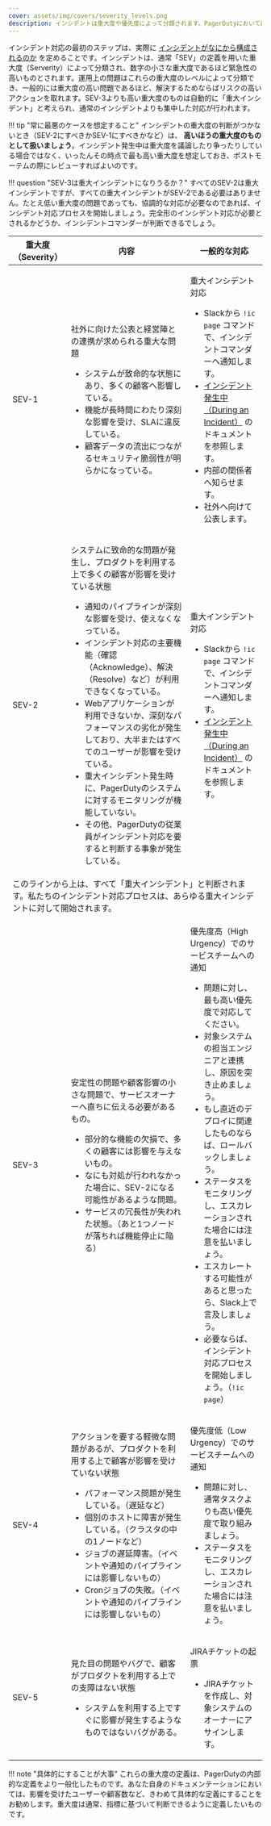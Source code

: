 ```yaml
---
cover: assets/img/covers/severity_levels.png
description: インシデントは重大度や優先度によって分類されます。PagerDutyにおいては「SEV」のレベルを用いて、小さな数字の重大度であるほど緊急性の高いものであるとみなします。運用上の問題はこれらの重大度のレベルによって分類でき、一般的には重大度の高い問題であるほど、解決するためならばリスクの高いアクションを取れます。
---
```

インシデント対応の最初のステップは、実際に [インシデントがなにから構成されるのか](../before/what_is_an_incident.md) を定めることです。インシデントは、通常「SEV」の定義を用いた重大度（Serverity）によって分類され、数字の小さな重大度であるほど緊急性の高いものとされます。運用上の問題はこれらの重大度のレベルによって分類でき、一般的には重大度の高い問題であるほど、解決するためならばリスクの高いアクションを取れます。SEV-3よりも高い重大度のものは自動的に「重大インシデント」と考えられ、通常のインシデントよりも集中した対応が行われます。

!!! tip "常に最悪のケースを想定すること"
     インシデントの重大度の判断がつかないとき（SEV-2にすべきかSEV-1にすべきかなど）は、 **高いほうの重大度のものとして扱いましょう**。インシデント発生中は重大度を議論したり争ったりしている場合ではなく、いったんその時点で最も高い重大度を想定しておき、ポストモーテムの際にレビューすればよいのです。 

!!! question "SEV-3は重大インシデントになりうるか？"
     すべてのSEV-2は重大インシデントですが、すべての重大インシデントがSEV-2である必要はありません。たとえ低い重大度の問題であっても、協調的な対応が必要なのであれば、インシデント対応プロセスを開始しましょう。完全形のインシデント対応が必要とされるかどうか、インシデントコマンダーが判断できるでしょう。

<table class="custom-table">
  <thead>
    <tr>
      <th class="sev">重大度（Severity）</th>
      <th>内容</th>
      <th>一般的な対応</th>
    </tr>
  </thead>
  <tbody>
    <tr>
      <td class="sev-1">SEV-1</td>
      <td>
        <p class="intent">社外に向けた公表と経営陣との連携が求められる重大な問題</p>
        <ul>
          <li>システムが致命的な状態にあり、多くの顧客へ影響している。</li>
          <li>機能が長時間にわたり深刻な影響を受け、SLAに違反している。</li>
          <li>顧客データの流出につながるセキュリティ脆弱性が明らかになっている。</li>
        </ul>
      </td>
      <td>
        <p class="response">重大インシデント対応</p>
        <ul>
          <li>Slackから <code>!ic page</code> コマンドで、インシデントコマンダーへ通知します。</li>
          <li><a href="/during/during_an_incident">インシデント発生中（During an Incident）</a> のドキュメントを参照します。</li>
          <li>内部の関係者へ知らせます。</li>
          <li>社外へ向けて公表します。</li>
        </ul>
      </td>
    </tr>
    <tr>
      <td class="sev-2">SEV-2</td>
      <td>
        <p class="intent">システムに致命的な問題が発生し、プロダクトを利用する上で多くの顧客が影響を受けている状態</p>
        <ul>
          <li>通知のパイプラインが深刻な影響を受け、使えなくなっている。</li>
          <li>インシデント対応の主要機能（確認（Acknowledge）、解決（Resolve）など）が利用できなくなっている。</li>
          <li>Webアプリケーションが利用できないか、深刻なパフォーマンスの劣化が発生しており、大半またはすべてのユーザーが影響を受けている。</li>
          <li>重大インシデント発生時に、PagerDutyのシステムに対するモニタリングが機能していない。</li>
          <li>その他、PagerDutyの従業員がインシデント対応を要すると判断する事象が発生している。</li>
        </ul>
      </td>
      <td>
        <p class="response">重大インシデント対応</p>
        <ul>
          <li>Slackから <code>!ic page</code> コマンドで、インシデントコマンダーへ通知します。</li>
          <li><a href="/during/during_an_incident">インシデント発生中（During an Incident）</a> のドキュメントを参照します。</li>
        </ul>
    </tr>
    <tr>
      <td class="warning" colspan="3">このラインから上は、すべて「重大インシデント」と判断されます。私たちのインシデント対応プロセスは、あらゆる重大インシデントに対して開始されます。</td>
    </tr>
    <tr>
      <td class="sev-3">SEV-3</td>
      <td>
        <p class="intent">安定性の問題や顧客影響の小さな問題で、サービスオーナーへ直ちに伝える必要があるもの。</p>
        <ul>
          <li>部分的な機能の欠損で、多くの顧客には影響を与えないもの。</li>
          <li>なにも対処が行われなかった場合に、SEV-2になる可能性があるような問題。</li>
          <li>サービスの冗長性が失われた状態。（あと1つノードが落ちれば機能停止に陥る）</li>
        </ul>
      </td>
      <td>
        <p class="response">優先度高（High Urgency）でのサービスチームへの通知</p>
        <ul>
          <li>問題に対し、最も高い優先度で対応してください。</li>
          <li>対象システムの担当エンジニアと連携し、原因を突き止めましょう。</li>
          <li>もし直近のデプロイに関連したものならば、ロールバックしましょう。</li>
          <li>ステータスをモニタリングし、エスカレーションされた場合には注意を払いましょう。</li>
          <li>エスカレートする可能性があると思ったら、Slack上で言及しましょう。</li>
          <li>必要ならば、インシデント対応プロセスを開始しましょう。（<code>!ic page</code>）</li>
        </ul>
      </td>
    </tr>
    <tr>
      <td class="sev-4">SEV-4</td>
      <td>
        <p class="intent">アクションを要する軽微な問題があるが、プロダクトを利用する上で顧客が影響を受けていない状態</p>
        <ul>
          <li>パフォーマンス問題が発生している。（遅延など）</li>
          <li>個別のホストに障害が発生している。（クラスタの中の1ノードなど）</li>
          <li>ジョブの遅延障害。（イベントや通知のパイプラインには影響しないもの）</li>
          <li>Cronジョブの失敗。（イベントや通知のパイプラインには影響しないもの）</li>
        </ul>
      </td>
      <td>
        <p class="response">優先度低（Low Urgency）でのサービスチームへの通知</p>
        <ul>
          <li>問題に対し、通常タスクよりも高い優先度で取り組みましょう。</li>
          <li>ステータスをモニタリングし、エスカレーションされた場合には注意を払いましょう。</li>
        </ul>
      </td>
    </tr>
    <tr>
      <td class="sev-5">SEV-5</td>
      <td>
        <p class="intent">見た目の問題やバグで、顧客がプロダクトを利用する上での支障はない状態</p>
        <ul>
          <li>システムを利用する上ですぐに影響が発生するようなものではないバグがある。</li>
        </ul>
      </td>
      <td>
        <p class="response">JIRAチケットの起票</p>
        <ul>
          <li>JIRAチケットを作成し、対象システムのオーナーにアサインします。</li>
        </ul>
      </td>
    </tr>
  </tbody>
</table>

!!! note "具体的にすることが大事"
    これらの重大度の定義は、PagerDutyの内部的な定義をより一般化したものです。あなた自身のドキュメンテーションにおいては、影響を受けたユーザーや顧客数など、きわめて具体的な定義にすることをお勧めします。重大度は通常、指標に基づいて判断できるように定義したいものです。
